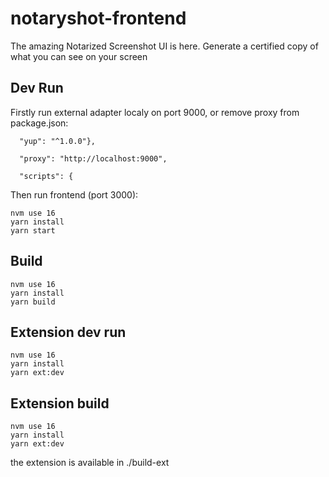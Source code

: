 # notaryshot-frontend

The amazing Notarized Screenshot UI is here. Generate a certified copy of what you can see on
your screen

## Dev Run

Firstly run external adapter localy on port 9000, or remove proxy from package.json:

```
  "yup": "^1.0.0"},

  "proxy": "http://localhost:9000",

  "scripts": {
```

Then run frontend (port 3000):

```
nvm use 16
yarn install
yarn start
```

## Build

```
nvm use 16
yarn install
yarn build
```

## Extension dev run

```
nvm use 16
yarn install
yarn ext:dev
```

## Extension build

```
nvm use 16
yarn install
yarn ext:dev
```

the extension is available in ./build-ext

